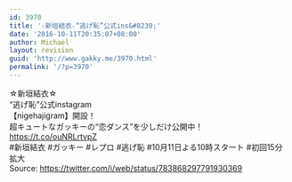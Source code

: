 ```yaml
---
id: 3970
title: '☆新垣結衣☆“逃げ恥”公式ins&#8230;'
date: '2016-10-11T20:35:07+08:00'
author: Michael
layout: revision
guid: 'http://www.gakky.me/3970.html'
permalink: '/?p=3970'
---
```


☆新垣結衣☆  
“逃げ恥”公式instagram  
【nigehajigram】開設！  
超キュートなガッキーの“恋ダンス”を少しだけ公開中！  
https://t.co/ouNRLrtvpZ  
\#新垣結衣 #ガッキー #レプロ #逃げ恥 #10月11日よる10時スタート #初回15分拡大  
Source: <https://twitter.com/i/web/status/783868297791930369>